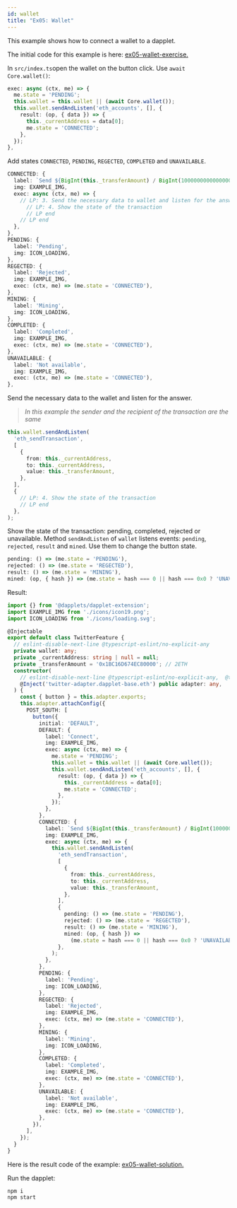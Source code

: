 ```yaml
---
id: wallet
title: "Ex05: Wallet"
---
```


This example shows how to connect a wallet to a dapplet.

The initial code for this example is here: [ex05-wallet-exercise.](https://github.com/dapplets/dapplet-template/tree/ex05-wallet-exercise)

In `src/index.ts`open the wallet on the button click. Use `await Core.wallet()`:

```ts
exec: async (ctx, me) => {
  me.state = 'PENDING';
  this.wallet = this.wallet || (await Core.wallet());
  this.wallet.sendAndListen('eth_accounts', [], {
    result: (op, { data }) => {
      this._currentAddress = data[0];
      me.state = 'CONNECTED';
    },
  });
},
```

Add states `CONNECTED`, `PENDING`, `REGECTED`, `COMPLETED` and `UNAVAILABLE`.

```ts
CONNECTED: {
  label: `Send ${BigInt(this._transferAmount) / BigInt(1000000000000000000)} ETH`,
  img: EXAMPLE_IMG,
  exec: async (ctx, me) => {
    // LP: 3. Send the necessary data to wallet and listen for the answer.
      // LP: 4. Show the state of the transaction
      // LP end
    // LP end
  },
},
PENDING: {
  label: 'Pending',
  img: ICON_LOADING,
},
REGECTED: {
  label: 'Rejected',
  img: EXAMPLE_IMG,
  exec: (ctx, me) => (me.state = 'CONNECTED'),
},
MINING: {
  label: 'Mining',
  img: ICON_LOADING,
},
COMPLETED: {
  label: 'Completed',
  img: EXAMPLE_IMG,
  exec: (ctx, me) => (me.state = 'CONNECTED'),
},
UNAVAILABLE: {
  label: 'Not available',
  img: EXAMPLE_IMG,
  exec: (ctx, me) => (me.state = 'CONNECTED'),
},
```

Send the necessary data to the wallet and listen for the answer.

> *In this example the sender and the recipient of the transaction are the same*

```ts
this.wallet.sendAndListen(
  'eth_sendTransaction',
  [
    {
      from: this._currentAddress,
      to: this._currentAddress,
      value: this._transferAmount,
    },
  ],
  {
    // LP: 4. Show the state of the transaction
    // LP end
  },
);
```

Show the state of the transaction: pending, completed, rejected or unavailable.
Method `sendAndListen` of `wallet` listens events: `pending`, `rejected`, `result` and `mined`.
Use them to change the button state.

```ts
pending: () => (me.state = 'PENDING'),
rejected: () => (me.state = 'REGECTED'),
result: () => (me.state = 'MINING'),
mined: (op, { hash }) => (me.state = hash === 0 || hash === 0x0 ? 'UNAVAILABLE' : 'COMPLETED'),
```

Result:

```ts
import {} from '@dapplets/dapplet-extension';
import EXAMPLE_IMG from './icons/icon19.png';
import ICON_LOADING from './icons/loading.svg';

@Injectable
export default class TwitterFeature {
  // eslint-disable-next-line @typescript-eslint/no-explicit-any
  private wallet: any;
  private _currentAddress: string | null = null;
  private _transferAmount = '0x1BC16D674EC80000'; // 2ETH
  constructor(
    // eslint-disable-next-line @typescript-eslint/no-explicit-any,  @typescript-eslint/explicit-module-boundary-types
    @Inject('twitter-adapter.dapplet-base.eth') public adapter: any,
  ) {
    const { button } = this.adapter.exports;
    this.adapter.attachConfig({
      POST_SOUTH: [
        button({
          initial: 'DEFAULT',
          DEFAULT: {
            label: 'Connect',
            img: EXAMPLE_IMG,
            exec: async (ctx, me) => {
              me.state = 'PENDING';
              this.wallet = this.wallet || (await Core.wallet());
              this.wallet.sendAndListen('eth_accounts', [], {
                result: (op, { data }) => {
                  this._currentAddress = data[0];
                  me.state = 'CONNECTED';
                },
              });
            },
          },
          CONNECTED: {
            label: `Send ${BigInt(this._transferAmount) / BigInt(1000000000000000000)} ETH`,
            img: EXAMPLE_IMG,
            exec: async (ctx, me) => {
              this.wallet.sendAndListen(
                'eth_sendTransaction',
                [
                  {
                    from: this._currentAddress,
                    to: this._currentAddress,
                    value: this._transferAmount,
                  },
                ],
                {
                  pending: () => (me.state = 'PENDING'),
                  rejected: () => (me.state = 'REGECTED'),
                  result: () => (me.state = 'MINING'),
                  mined: (op, { hash }) =>
                    (me.state = hash === 0 || hash === 0x0 ? 'UNAVAILABLE' : 'COMPLETED'),
                },
              );
            },
          },
          PENDING: {
            label: 'Pending',
            img: ICON_LOADING,
          },
          REGECTED: {
            label: 'Rejected',
            img: EXAMPLE_IMG,
            exec: (ctx, me) => (me.state = 'CONNECTED'),
          },
          MINING: {
            label: 'Mining',
            img: ICON_LOADING,
          },
          COMPLETED: {
            label: 'Completed',
            img: EXAMPLE_IMG,
            exec: (ctx, me) => (me.state = 'CONNECTED'),
          },
          UNAVAILABLE: {
            label: 'Not available',
            img: EXAMPLE_IMG,
            exec: (ctx, me) => (me.state = 'CONNECTED'),
          },
        }),
      ],
    });
  }
}
```

Here is the result code of the example: [ex05-wallet-solution.](https://github.com/dapplets/dapplet-template/tree/ex05-wallet-solution)

Run the dapplet:

```bash
npm i
npm start
```
